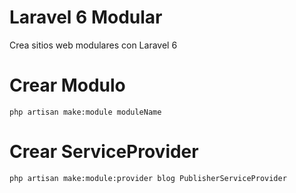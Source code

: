 # Laravel 6 Modular
Crea sitios web modulares con Laravel 6

# Crear Modulo
``php artisan make:module moduleName``

# Crear ServiceProvider
``php artisan make:module:provider blog PublisherServiceProvider``



